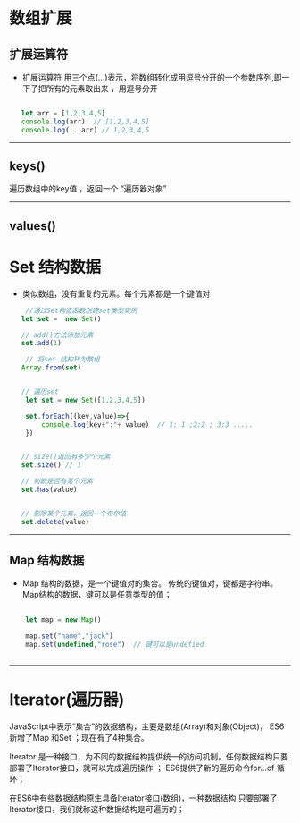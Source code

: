 # 数组扩展

 ## 扩展运算符

+ 扩展运算符 用三个点(...)表示，将数组转化成用逗号分开的一个参数序列,即一下子把所有的元素取出来 ，用逗号分开
```javascript

   let arr = [1,2,3,4,5]
   console.log(arr)  // [1,2,3,4,5]
   console.log(...arr) // 1,2,3,4,5

```
----

## keys() 

遍历数组中的key值 ，返回一个 “遍历器对象”

----

## values()



 



# Set 结构数据

+ 类似数组，没有重复的元素。每个元素都是一个键值对

```javascript
    //通过Set构造函数创建set类型实例
   let set =  new Set()

   // add()方法添加元素
   set.add(1)

    // 将set 结构转为数组
   Array.from(set)


   // 遍历set 
    let set = new Set([1,2,3,4,5])

    set.forEach((key,value)=>{
        console.log(key+":"+ value)  // 1: 1 ;2:2 ; 3:3 .....
    })


   // size()返回有多少个元素
   set.size() // 1

   // 判断是否有某个元素
   set.has(value)


   // 删除某个元素，返回一个布尔值
   set.delete(value) 


```
----
## Map 结构数据

+ Map 结构的数据，是一个键值对的集合。 传统的键值对，键都是字符串。Map结构的数据，键可以是任意类型的值；

```javascript
  
    let map = new Map()

    map.set("name","jack")
    map.set(undefined,"rose")  // 键可以是undefied
  
```

-----

# Iterator(遍历器)

JavaScript中表示“集合”的数据结构，主要是数组(Array)和对象(Object)， ES6新增了Map 和Set ；现在有了4种集合。

Iterator 是一种接口，为不同的数据结构提供统一的访问机制。任何数据结构只要部署了Iterator接口，就可以完成遍历操作 ；
ES6提供了新的遍历命令for...of 循环；

在ES6中有些数据结构原生具备Iterator接口(数组)，一种数据结构 只要部署了Iterator接口，我们就称这种数据结构是可遍历的；









